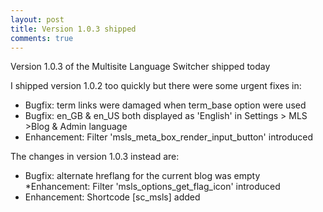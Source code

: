 ```yaml
---
layout: post
title: Version 1.0.3 shipped
comments: true
---
```


Version 1.0.3 of the Multisite Language Switcher shipped today

I shipped version 1.0.2 too quickly but there were some urgent fixes in:

* Bugfix: term links were damaged when term_base option were used
* Bugfix: en_GB & en_US both displayed as 'English' in Settings > MLS >Blog & Admin language
* Enhancement: Filter 'msls\_meta\_box\_render\_input\_button' introduced

The changes in version 1.0.3 instead are:

* Bugfix: alternate hreflang for the current blog was empty
*Enhancement: Filter 'msls\_options\_get\_flag\_icon' introduced
* Enhancement: Shortcode [sc\_msls] added